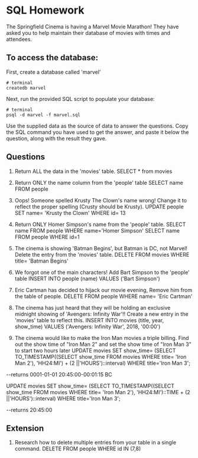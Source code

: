 # SQL Homework

The Springfield Cinema is having a Marvel Movie Marathon! They have asked you to help maintain their database of movies with times and attendees.

## To access the database:

First, create a database called 'marvel'

```
# terminal
createdb marvel
```

Next, run the provided SQL script to populate your database:

```
# terminal
psql -d marvel -f marvel.sql
```

Use the supplied data as the source of data to answer the questions. Copy the SQL command you have used to get the answer, and paste it below the question, along with the result they gave.

## Questions

1.  Return ALL the data in the 'movies' table.
SELECT * from movies

2.  Return ONLY the name column from the 'people' table
SELECT name FROM people

3.  Oops! Someone spelled Krusty The Clown's name wrong! Change it to reflect the proper spelling (Crusty should be Krusty).
UPDATE people SET name= 'Krusty the Clown' WHERE id= 13

4.  Return ONLY Homer Simpson's name from the 'people' table.
SELECT name FROM people WHERE name='Homer Simpson'
SELECT name FROM people WHERE id=1

5.  The cinema is showing 'Batman Begins', but Batman is DC, not Marvel! Delete the entry from the 'movies' table.
DELETE FROM movies WHERE title= 'Batman Begins'

6.  We forgot one of the main characters! Add Bart Simpson to the 'people' table
INSERT INTO people (name) VALUES ('Bart Simpson')

7.  Eric Cartman has decided to hijack our movie evening, Remove him from the table of people.
DELETE FROM people WHERE name= 'Eric Cartman'

8.  The cinema has just heard that they will be holding an exclusive midnight showing of 'Avengers: Infinity War'!! Create a new entry in the 'movies' table to reflect this.
INSERT INTO movies (title, year, show_time) VALUES ('Avengers: Infinity War', 2018, '00:00')

9.  The cinema would like to make the Iron Man movies a triple billing. Find out the show time of "Iron Man 2" and set the show time of "Iron Man 3" to start two hours later
UPDATE movies
SET show_time=
	(SELECT TO_TIMESTAMP((SELECT show_time
	FROM movies
	WHERE title= 'Iron Man 2'), 'HH24:MI') + (2 ||'HOURS')::interval)
WHERE title='Iron Man 3';

--returns 0001-01-01 20:45:00-00:01:15 BC

UPDATE movies
SET show_time=
	(SELECT TO_TIMESTAMP((SELECT show_time
	FROM movies
	WHERE title= 'Iron Man 2'), 'HH24:MI')::TIME + (2 ||'HOURS')::interval)
WHERE title='Iron Man 3';

--returns 20:45:00



## Extension

1.  Research how to delete multiple entries from your table in a single command.
DELETE FROM people WHERE id IN (7,8)
